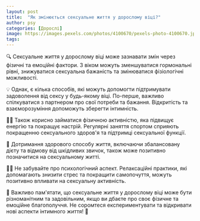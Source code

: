 ```yaml
---
layout: post
title:  "Як змінюється сексуальне життя у дорослому віці?"
author: psy
categories: [Дорослі]
image: https://images.pexels.com/photos/4100670/pexels-photo-4100670.jpeg?auto=compress&cs=tinysrgb&fit=crop&h=627&w=1200
tags: 
---
```


🔍 Сексуальне життя у дорослому віці може зазнавати змін через фізичні та емоційні фактори. З віком можуть зменшуватися гормональні рівні, знижуватися сексуальна бажаність та змінюватися фізіологічні можливості. 

💡 Однак, є кілька способів, які можуть допомогти підтримувати задоволення від сексу у будь-якому віці. По-перше, важливо спілкуватися з партнером про свої потреби та бажання. Відкритість та взаєморозуміння допоможуть зберегти інтимність.

🏋️‍♀️ Також корисно займатися фізичною активністю, яка підвищує енергію та покращує настрій. Регулярні заняття спортом сприяють покращенню сексуального здоров'я та підтримці сексуальної функції.

🌿 Дотримання здорового способу життя, включаючи збалансовану дієту та відмову від шкідливих звичок, також може позитивно позначитися на сексуальному житті. 

🧘‍♂️ Не забувайте про психологічний аспект. Релаксаційні практики, які допомагають знизити стрес та покращити самопочуття, можуть позитивно впливати на сексуальну активність.

🌟 Важливо пам'ятати, що сексуальне життя у дорослому віці може бути різноманітним та задовільним, якщо ви дбаєте про своє фізичне та емоційне благополуччя. Не соромтеся експериментувати та відкривати нові аспекти інтимного життя! 💖


